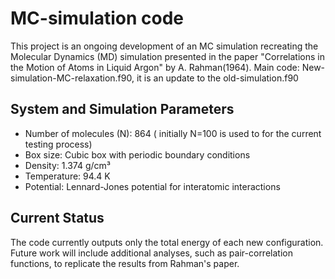 # MC-simulation code

This project is an ongoing development of an MC simulation recreating the Molecular Dynamics (MD) simulation presented in the paper "Correlations in the Motion of Atoms in Liquid Argon" by A. Rahman(1964). 
Main code: New-simulation-MC-relaxation.f90, it is an update to the old-simulation.f90 

## System and Simulation Parameters

- Number of molecules (N): 864 ( initially N=100 is used to for the current testing process)
- Box size: Cubic box with periodic boundary conditions
- Density: 1.374 g/cm³
- Temperature: 94.4 K
- Potential: Lennard-Jones potential for interatomic interactions

## Current Status

The code currently outputs only the total energy of each new configuration. Future work will include additional analyses, such as pair-correlation functions, to replicate the results from Rahman's paper.
